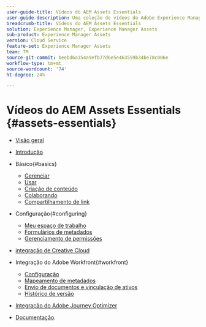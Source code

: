 ```yaml
---
user-guide-title: Vídeos do AEM Assets Essentials
user-guide-description: Uma coleção de vídeos do Adobe Experience Manager Assets Essentials.
breadcrumb-title: Vídeos do AEM Assets Essentials
solution: Experience Manager, Experience Manager Assets
sub-product: Experience Manager Assets
version: Cloud Service
feature-set: Experience Manager Assets
team: TM
source-git-commit: beebd6a354a9efb77d6e5e463559b34be78c006e
workflow-type: tm+mt
source-wordcount: '74'
ht-degree: 24%

---
```



# Vídeos do AEM Assets Essentials {#assets-essentials}

+ [Visão geral](overview.md)

+ [Introdução](./getting-started.md)

+ Básico{#basics}
   + [Gerenciar](basics/managing.md)
   + [Usar](basics/using.md)
   + [Criação de conteúdo](basics/creating.md)
   + [Colaborando](basics/collaborating.md)
   + [Compartilhamento de link](basics/link-sharing.md)

+ Configuração{#configuring}
   + [Meu espaço de trabalho](configuring/my-workspace.md)
   + [Formulários de metadados](configuring/metadata-forms.md)
   + [Gerenciamento de permissões](configuring/permissions-management.md)

+ [integração de Creative Cloud](integrations/creative-cloud.md)

+ Integração do Adobe Workfront{#workfront}
   + [Configuração](./integrations/workfront/configure.md)
   + [Mapeamento de metadados](./integrations/workfront/map-metadata.md)
   + [Envio de documentos e vinculação de ativos](./integrations/workfront/link-send.md)
   + [Histórico de versão](./integrations/workfront/versions.md)

+ [Integração do Adobe Journey Optimizer](https://experienceleague.adobe.com/docs/journey-optimizer-learn/tutorials/create-messages/create-email-content-with-the-message-editor.html?lang=pt-BR)

+ [Documentação](https://experienceleague.adobe.com/docs/experience-manager-assets-essentials/help/introduction.html).
